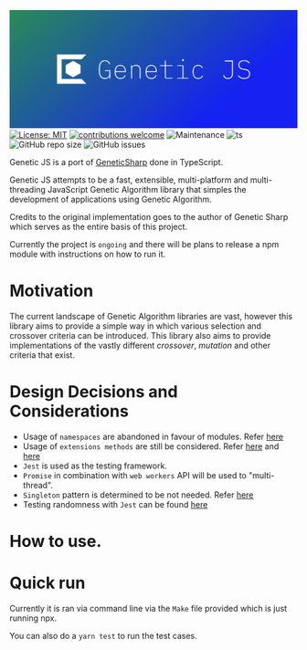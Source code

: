 ![Logo](./logo/cover.png)
[![License: MIT](https://img.shields.io/badge/License-MIT-yellow.svg?style=square)](https://opensource.org/licenses/MIT)
[![contributions welcome](https://img.shields.io/badge/contributions-welcome-brightgreen.svg?style=square)](https://github.com/JianLoong/genetic-js/issues)
![Maintenance](https://img.shields.io/maintenance/yes/2020)
![ts](https://badgen.net/badge/Built%20With/TypeScript/blue)
![GitHub repo size](https://img.shields.io/github/repo-size/JianLoong/genetic-js)
![GitHub issues](https://img.shields.io/github/issues/JianLoong/genetic-js)

Genetic JS is a port of [GeneticSharp](https://github.com/giacomelli/GeneticSharp) done in TypeScript.

Genetic JS attempts to be a fast, extensible, multi-platform and multi-threading JavaScript Genetic Algorithm library that simples the development of applications using Genetic Algorithm.

Credits to the original implementation goes to the author of Genetic Sharp which serves as the entire basis of this project.

Currently the project is `ongoing` and there will be plans to release a npm module with instructions on how to run it.

# Motivation

The current landscape of Genetic Algorithm libraries are vast, however this library aims to provide a simple way in which various selection and crossover criteria can be introduced. This library also aims to provide implementations of the vastly different _crossover_, _mutation_ and other criteria that exist.

# Design Decisions and Considerations

- Usage of `namespaces` are abandoned in favour of modules. Refer
  [here](https://michelenasti.com/2019/01/23/is-typescript-namespace-feature-deprecated.html)
- Usage of `extensions methods` are still be considered. Refer [here](https://www.c-sharpcorner.com/article/learn-about-extension-methods-in-typescript/) and [here](https://docs.microsoft.com/en-us/dotnet/csharp/programming-guide/classes-and-structs/extension-methods)
- `Jest` is used as the testing framework.
- `Promise` in combination with `web workers` API will be used to "multi-thread".
- `Singleton` pattern is determined to be not needed. Refer [here](https://medium.com/@dmnsgn/singleton-pattern-in-es6-d2d021d150ae)
- Testing randomness with `Jest` can be found [here](https://softwareengineering.stackexchange.com/questions/147134/how-should-i-test-randomness)

# How to use.

# Quick run

Currently it is ran via command line via the `Make` file provided which is just running npx.

You can also do a `yarn test` to run the test cases.
